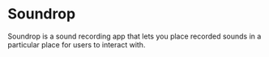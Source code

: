 # Soundrop
Soundrop is a sound recording app that lets you place recorded sounds in a particular place for users to interact with.
